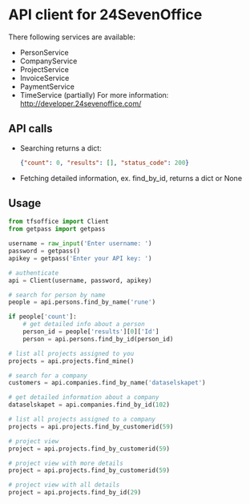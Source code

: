 # API client for 24SevenOffice
There following services are available:
- PersonService
- CompanyService
- ProjectService
- InvoiceService
- PaymentService
- TimeService (partially)
For more information: http://developer.24sevenoffice.com/

## API calls
- Searching returns a dict:
  ```json
  {"count": 0, "results": [], "status_code": 200}
  ```
- Fetching detailed information, ex. find_by_id, returns a dict or None

## Usage
```python
from tfsoffice import Client
from getpass import getpass

username = raw_input('Enter username: ')
password = getpass()
apikey = getpass('Enter your API key: ')

# authenticate
api = Client(username, password, apikey)

# search for person by name
people = api.persons.find_by_name('rune')

if people['count']:
    # get detailed info about a person
    person_id = people['results'][0]['Id']
    person = api.persons.find_by_id(person_id)

# list all projects assigned to you
projects = api.projects.find_mine()

# search for a company
customers = api.companies.find_by_name('dataselskapet')

# get detailed information about a company
dataselskapet = api.companies.find_by_id(102)

# list all projects assigned to a company
projects = api.projects.find_by_customerid(59)

# project view
project = api.projects.find_by_customerid(59)

# project view with more details
project = api.projects.find_by_customerid(59)

# project view with all details
project = api.projects.find_by_id(29)
```
